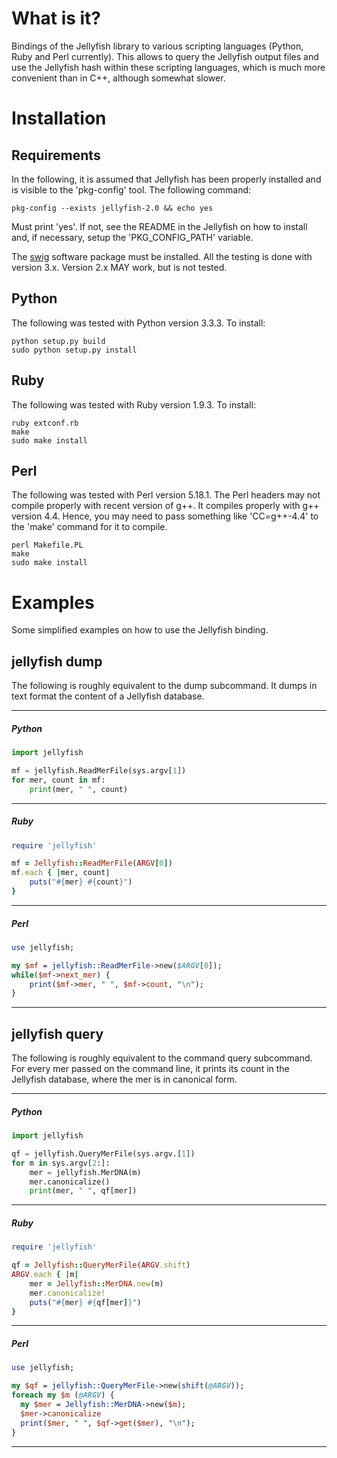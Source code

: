 What is it?
===========

Bindings of the Jellyfish library to various scripting languages
(Python, Ruby and Perl currently). This allows to query the Jellyfish
output files and use the Jellyfish hash within these scripting
languages, which is much more convenient than in C++, although
somewhat slower.

Installation
============

Requirements
------------

In the following, it is assumed that Jellyfish has been properly
installed and is visible to the 'pkg-config' tool. The following
command:

```Shell
pkg-config --exists jellyfish-2.0 && echo yes
```

Must print 'yes'. If not, see the README in the Jellyfish on how to
install and, if necessary, setup the 'PKG\_CONFIG\_PATH' variable.

The [swig](http://www.swig.org/) software package must be
installed. All the testing is done with version 3.x. Version 2.x MAY
work, but is not tested.

Python
------

The following was tested with Python version 3.3.3. To install:

```Shell
python setup.py build
sudo python setup.py install
```

Ruby
----

The following was tested with Ruby version 1.9.3. To install:

```Shell
ruby extconf.rb
make
sudo make install
```

Perl
----

The following was tested with Perl version 5.18.1. The Perl headers
may not compile properly with recent version of g++. It compiles
properly with g++ version 4.4. Hence, you may need to pass something
like 'CC=g++-4.4' to the 'make' command for it to compile.

```Shell
perl Makefile.PL
make
sudo make install
```

Examples
========

Some simplified examples on how to use the Jellyfish binding.

jellyfish dump
--------------

The following is roughly equivalent to the dump subcommand. It dumps
in text format the content of a Jellyfish database.

----
##### Python
```Python
import jellyfish

mf = jellyfish.ReadMerFile(sys.argv[1])
for mer, count in mf:
    print(mer, " ", count)
```

----
##### Ruby
```Ruby
require 'jellyfish'

mf = Jellyfish::ReadMerFile(ARGV[0])
mf.each { |mer, count|
    puts("#{mer} #{count}")
}
```

----
##### Perl
```Perl
use jellyfish;

my $mf = jellyfish::ReadMerFile->new($ARGV[0]);
while($mf->next_mer) {
    print($mf->mer, " ", $mf->count, "\n");
}
```
----

jellyfish query
---------------

The following is roughly equivalent to the command query
subcommand. For every mer passed on the command line, it prints its
count in the Jellyfish database, where the mer is in canonical form.

----
##### Python
```Python
import jellyfish

qf = jellyfish.QueryMerFile(sys.argv.[1])
for m in sys.argv[2:]:
    mer = jellyfish.MerDNA(m)
    mer.canonicalize()
    print(mer, " ", qf[mer])
```

----
##### Ruby
```Ruby
require 'jellyfish'

qf = Jellyfish::QueryMerFile(ARGV.shift)
ARGV.each { |m|
    mer = Jellyfish::MerDNA.new(m)
    mer.canonicalize!
    puts("#{mer} #{qf[mer]}")
}
```

----
##### Perl
```Perl
use jellyfish;

my $qf = jellyfish::QueryMerFile->new(shift(@ARGV));
foreach my $m (@ARGV) {
  my $mer = Jellyfish::MerDNA->new($m);
  $mer->canonicalize
  print($mer, " ", $qf->get($mer), "\n");
}
```
----
